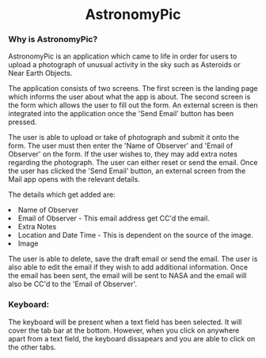 # <div align="center"><b>AstronomyPic</b></div>
### <b>Why is AstronomyPic?</b>
AstronomyPic is an application which came to life in order for users to upload a photograph of unusual activity in the sky such as Asteroids or Near Earth Objects.

The application consists of two screens. The first screen is the landing page which informs the user about what the app is about. The second screen is the form which allows the user to fill out the form. An external screen is then integrated into the application once the 'Send Email' button has been pressed. 

The user is able to upload or take of photograph and submit it onto the form. The user must then enter the 'Name of Observer' and 'Email of Observer' on the form. If the user wishes to, they may add extra notes regarding the photograph. The user can either reset or send the email. Once the user has clicked the 'Send Email' button, an external screen from the Mail app opens with the relevant details.

The details which get added are:

<li>Name of Observer</li>
<li>Email of Observer - This email address get CC'd the email.</li>
<li>Extra Notes</li>
<li>Location and Date Time - This is dependent on the source of the image.</li>
<li>Image</li>


The user is able to delete, save the draft email or send the email. The user is also able to edit the email if they wish to add additional information. Once the email has been sent, the email will be sent to NASA and the email will also be CC'd to the 'Email of Observer'.

### <b>Keyboard:</b>

The keyboard will be present when a text field has been selected. It will cover the tab bar at the bottom. However, when you click on anywhere apart from a text field, the keyboard dissapears and you are able to click on the other tabs.
